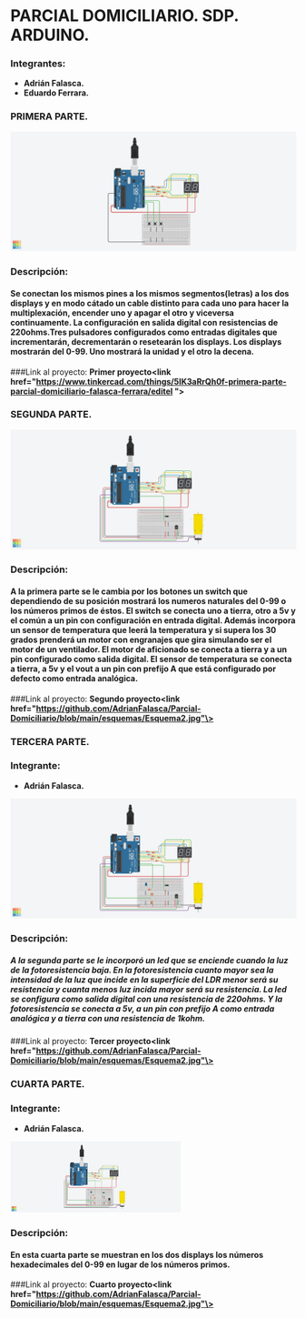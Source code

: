 # PARCIAL DOMICILIARIO. SDP. ARDUINO.


### Integrantes: 
* **Adrián Falasca.**
* **Eduardo Ferrara.**

### PRIMERA PARTE.  

<p>
<img src="https://github.com/AdrianFalasca/Parcial-Domiciliario/blob/main/esquemas/Esquema1.jpg">
</p>



### Descripción:
#### Se conectan los mismos pines a los mismos segmentos(letras) a los dos displays y en modo cátado un cable distinto para cada uno para hacer la multiplexación, encender uno y apagar el otro y viceversa continuamente. La configuración en salida digital con resistencias de 220ohms.Tres pulsadores configurados como entradas digitales que incrementarán, decrementarán o resetearán los displays. Los displays mostrarán del 0-99. Uno mostrará la unidad y el otro la decena.

###Link al proyecto:
**<a>Primer proyecto<link href="https://www.tinkercad.com/things/5IK3aRrQh0f-primera-parte-parcial-domiciliario-falasca-ferrara/editel "\></a>**

### SEGUNDA PARTE. 

<p>
<img src="https://github.com/AdrianFalasca/Parcial-Domiciliario/blob/main/esquemas/Esquema2.jpg">
</p>

### Descripción:
#### A la primera parte se le cambia por los botones un switch que dependiendo de su posición mostrará los numeros naturales del 0-99 o los números primos de éstos. El switch se conecta uno a tierra, otro a 5v y el común a un pin con configuración en entrada digital. Además incorpora un sensor de temperatura que leerá la temperatura y si supera los 30 grados prenderá un motor con engranajes que gira simulando ser el motor de un ventilador. El motor de aficionado se conecta a tierra y a un pin configurado como salida digital. El sensor de temperatura se conecta a tierra, a 5v y el vout a un pin con prefijo A que está configurado por defecto como entrada analógica.
###Link al proyecto:
**<a>Segundo proyecto<link href="https://github.com/AdrianFalasca/Parcial-Domiciliario/blob/main/esquemas/Esquema2.jpg"\></a>**



### TERCERA PARTE.

### Integrante: 
* **Adrián Falasca.**

<p>
<img src="https://github.com/AdrianFalasca/Parcial-Domiciliario/blob/main/esquemas/Esquema3.jpg">
</p>

### Descripción:
##### A la segunda parte se le incorporó un led que se enciende cuando la luz de la fotoresistencia baja. En la fotoresistencia cuanto mayor sea la intensidad de la luz que incide en la superficie del LDR menor será su resistencia y cuanta menos luz incida mayor será su resistencia. La led se configura como salida digital con una resistencia de 220ohms. Y la fotoresistencia se conecta a 5v, a un pin con prefijo A como entrada analógica y a tierra con una resistencia de 1kohm. 
###Link al proyecto:
**<a>Tercer proyecto<link href="https://github.com/AdrianFalasca/Parcial-Domiciliario/blob/main/esquemas/Esquema2.jpg"\></a>**

### CUARTA PARTE. 

### Integrante: 
* **Adrián Falasca.**

<p>
<img width="300px" src="https://github.com/AdrianFalasca/Parcial-Domiciliario/blob/main/esquemas/Esquema4.jpg">
</p>

### Descripción:
#### En esta cuarta parte se muestran en los dos displays los números hexadecimales del 0-99 en lugar de los números primos.  
###Link al proyecto:
**<a>Cuarto proyecto<link href="https://github.com/AdrianFalasca/Parcial-Domiciliario/blob/main/esquemas/Esquema2.jpg"\></a>**
